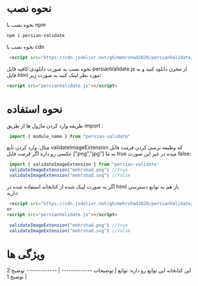 # نحوه نصب 
نحوه نصب با npm

```bash
npm i persian-validate
```
نحوه نصب با cdn
```html
 <script src="https://cdn.jsdelivr.net/gh/mehrshad2020/persianValidate/persianValidate.js"></script>
```
نحوه نصب به صورت دانلودی:کافیه فایل persianValidate.js از مخزن دانلود کنید و به فایل html مورد نظر لینک کنید به صورت زیر:
```html
<script src="persianValidate.js"></script>
```
# نحوه استفاده
طریقه وارد کردن ماژول ها از طریق import :
```javascript
 import { module_name } from "persian-validate"
```
مثال: وارد کردن تابع validateImageExtension که وظیفه برسی کردن فرمت فایل عکسی رو داره اگر فرمت فایل ["png","jpg"] به ما true  میده در غیر این صورت false:
```javascript
 import { validateImageExtension } from "persian-validate"
 validateImageExtension("mehrshad.png") //true
 validateImageExtension("mehrshad.svg") //false
```
اگر به صورت لینک شده از کتابخانه استفاده شده در html باز هم به توابع دسترسی دارید:
```html
 <script src="https://cdn.jsdelivr.net/gh/mehrshad2020/persianValidate/persianValidate.js"></script>
or
<script src="persianValidate.js"></script>
```
```javascript
 validateImageExtension("mehrshad.png") //true
 validateImageExtension("mehrshad.svg") //false
```
# ویژگی ها
این کتابخانه این توایع رو داره:
توابع  | توضیحات
------------- | -------------
توضیح 2  | توضیح 1
